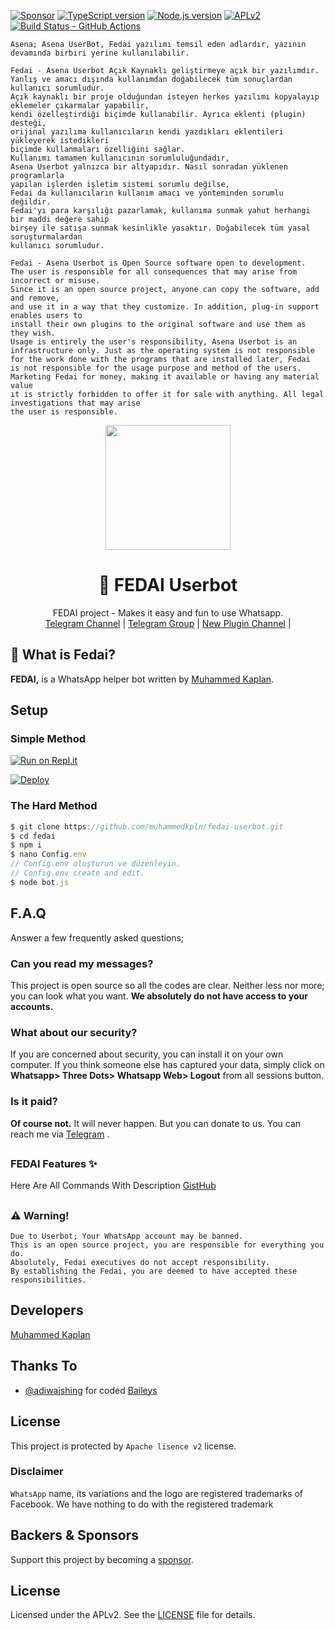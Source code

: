[![Sponsor][sponsor-badge]][sponsor]
[![TypeScript version][ts-badge]][typescript-4-1]
[![Node.js version][nodejs-badge]][nodejs]
[![APLv2][license-badge]][license]
[![Build Status - GitHub Actions][gha-badge]][gha-ci]

```
Asena; Asena UserBot, Fedai yazılımı temsil eden adlardır, yazının devamında birbiri yerine kullanılabilir.

Fedai - Asena Userbot Açık Kaynaklı geliştirmeye açık bir yazılımdır.
Yanlış ve amacı dışında kullanımdan doğabilecek tüm sonuçlardan kullanıcı sorumludur.
Açık kaynaklı bir proje olduğundan isteyen herkes yazılımı kopyalayıp eklemeler çıkarmalar yapabilir,
kendi özelleştirdiği biçimde kullanabilir. Ayrıca eklenti (plugin) desteği,
orijinal yazılıma kullanıcıların kendi yazdıkları eklentileri yükleyerek istedikleri
biçimde kullanmaları özelliğini sağlar.
Kullanımı tamamen kullanıcının sorumluluğundadır,
Asena Userbot yalnızca bir altyapıdır. Nasıl sonradan yüklenen programlarla
yapılan işlerden işletim sistemi sorumlu değilse,
Fedai da kullanıcıların kullanım amacı ve yönteminden sorumlu değildir.
Fedai'yı para karşılığı pazarlamak, kullanıma sunmak yahut herhangi bir maddi değere sahip
birşey ile satışa sunmak kesinlikle yasaktır. Doğabilecek tüm yasal soruşturmalardan
kullanıcı sorumludur.

Fedai - Asena Userbot is Open Source software open to development.
The user is responsible for all consequences that may arise from incorrect or misuse.
Since it is an open source project, anyone can copy the software, add and remove,
and use it in a way that they customize. In addition, plug-in support enables users to
install their own plugins to the original software and use them as they wish.
Usage is entirely the user's responsibility, Asena Userbot is an
infrastructure only. Just as the operating system is not responsible
for the work done with the programs that are installed later, Fedai
is not responsible for the usage purpose and method of the users.
Marketing Fedai for money, making it available or having any material value
ıt is strictly forbidden to offer it for sale with anything. All legal investigations that may arise
the user is responsible.
```

<div align="center">
  <img src="https://i.imgyukle.com/2021/02/26/L6jcwG.jpg" width="200" height="200">
  <h1>🐺 FEDAI Userbot</h1>
</div>
<p align="center">
    FEDAI project - Makes it easy and fun to use Whatsapp.
    <br>
        <a href="https://t.me/fedaiplugin">Telegram Channel</a> |
        <a href="https://t.me/fedaisupport">Telegram Group</a> |
        <a href="https://t.me/fedaiplugin">New Plugin Channel</a> |
    <br>
</p>

## 🔎 What is Fedai?

**FEDAI,** is a WhatsApp helper bot written by [Muhammed Kaplan](https://github.com/muhammedkpln).

## Setup

### Simple Method

[![Run on Repl.it](https://repl.it/badge/github/muhammedkpln/fedai-qr)](https://repl.it/@MuhammedKpln/FEDAI-QR)

[![Deploy](https://www.herokucdn.com/deploy/button.svg)](https://heroku.com/deploy?template=https://github.com/muhammedkpln/fedai-userbot)

### The Hard Method

```js
$ git clone https://github.com/muhammedkpln/fedai-userbot.git
$ cd fedai
$ npm i
$ nano Config.env
// Config.env oluşturun ve düzenleyin.
// Config.env create and edit.
$ node bot.js
```

##

## F.A.Q

Answer a few frequently asked questions;

### Can you read my messages?

This project is open source so all the codes are clear. Neither less nor more; you can look what you want. **We absolutely do not have access to your accounts.**

### What about our security?

If you are concerned about security, you can install it on your own computer. If you think someone else has captured your data, simply click on **Whatsapp> Three Dots> Whatsapp Web> Logout** from all sessions button.

### Is it paid?

**Of course not.** It will never happen. But you can donate to us. You can reach me via [Telegram](https://t.me/muhammedkplnn) .

##

### FEDAI Features ✨

Here Are All Commands With Description
[GistHub](https://github.com/MuhammedKpln/fedai-userbot/blob/master/FEATURES.md)

##

### ⚠️ Warning!

```
Due to Userbot; Your WhatsApp account may be banned.
This is an open source project, you are responsible for everything you do.
Absolutely, Fedai executives do not accept responsibility.
By establishing the Fedai, you are deemed to have accepted these responsibilities.
```

## Developers

[Muhammed Kaplan](https://github.com/muhammedkpln)

## Thanks To

- [@adiwajshing](https://github.com/adiwajshing) for coded [Baileys](https://github.com/adiwajshing/Baileys)

## License

This project is protected by `Apache lisence v2` license.

### Disclaimer

`WhatsApp` name, its variations and the logo are registered trademarks of Facebook. We have nothing to do with the registered trademark

## Backers & Sponsors

Support this project by becoming a [sponsor][sponsor].

## License

Licensed under the APLv2. See the [LICENSE](https://github.com/muhammedkpln/fedai-userbot/blob/master/LICENSE) file for details.

[ts-badge]: https://img.shields.io/badge/TypeScript-4.1-blue.svg
[nodejs-badge]: https://img.shields.io/badge/Node.js->=%2014.15-blue.svg
[nodejs]: https://nodejs.org/dist/latest-v14.x/docs/api/
[gha-badge]: https://img.shields.io/endpoint.svg?url=https%3A%2F%2Factions-badge.atrox.dev%2Fmuhammedkpln%2Ffedai-userbot%2Fbadge&style=flat
[gha-ci]: https://github.com/muhammedkpln/fedai-userbot/actions
[typescript]: https://www.typescriptlang.org/
[typescript-4-1]: https://www.typescriptlang.org/docs/handbook/release-notes/typescript-4-1.html
[license-badge]: https://img.shields.io/badge/license-APLv2-blue.svg
[license]: https://github.com/muhammedkpln/fedai-userbot/blob/master/LICENSE
[sponsor-badge]: https://img.shields.io/badge/♥-Sponsor-fc0fb5.svg
[sponsor]: https://github.com/sponsors/muhammedkpln
[jest]: https://facebook.github.io/jest/
[eslint]: https://github.com/eslint/eslint
[prettier]: https://prettier.io
[gh-actions]: https://github.com/features/actions
